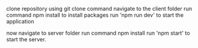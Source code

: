 clone repository using git clone command
navigate to the client folder
run command npm install to install packages
run 'npm run dev' to start the application

now navigate to server folder
run command npm install
run 'npm start' to start the server.
